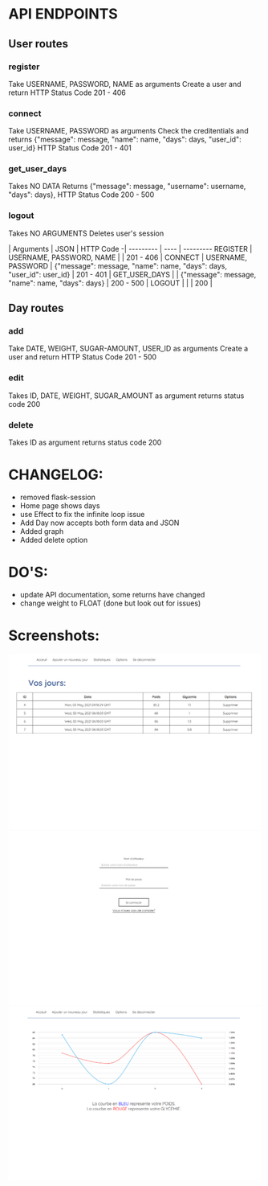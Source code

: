 


# API ENDPOINTS

## User routes

### register
Take USERNAME, PASSWORD, NAME as arguments
Create a user and return HTTP Status Code 201 - 406

### connect
Take USERNAME, PASSWORD as arguments
Check the creditentials and returns {"message": message, "name": name, "days": days, "user_id": user_id}
HTTP Status Code 201 - 401

### get_user_days
Takes NO DATA
Returns {"message": message, "username": username, "days": days}, HTTP Status Code 200 - 500

### logout
Takes NO ARGUMENTS
Deletes user's session

 | Arguments | JSON | HTTP Code
-| --------- | ---- | ---------
REGISTER | USERNAME, PASSWORD, NAME | | 201 - 406 | 
CONNECT | USERNAME, PASSWORD | {"message": message, "name": name, "days": days, "user_id": user_id} | 201 - 401 | 
GET_USER_DAYS | | {"message": message, "name": name, "days": days} | 200 - 500 | 
LOGOUT | | | 200 | 


## Day routes
### add
Take DATE, WEIGHT, SUGAR-AMOUNT, USER_ID as arguments
Create a user and return HTTP Status Code 201 - 500
### edit
Takes ID, DATE, WEIGHT, SUGAR_AMOUNT as argument
returns status code 200
### delete
Takes ID as argument
returns status code 200



# CHANGELOG:
- removed flask-session
- Home page shows days
- use Effect to fix the infinite loop issue
- Add Day now accepts both form data and JSON
- Added graph
- Added delete option

# DO'S:
- update API documentation, some returns have changed
- change weight to FLOAT (done but look out for issues)

# Screenshots:
![Screenshot of the home screen](https://raw.githubusercontent.com/AChillFeeder/diabetes-tracking/main/screenshots/home.png)
![Screenshot of the login screen](https://raw.githubusercontent.com/AChillFeeder/diabetes-tracking/main/screenshots/login_screen.png)
![Screenshot of the stats screen](https://raw.githubusercontent.com/AChillFeeder/diabetes-tracking/main/screenshots/stats.png)
